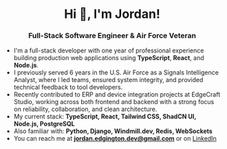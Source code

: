 <h1 align="center">Hi 👋, I'm Jordan!</h1>
<h3 align="center">Full-Stack Software Engineer & Air Force Veteran</h3>

- I'm a full-stack developer with one year of professional experience building production web applications using **TypeScript**, **React**, and **Node.js**.
- I previously served 6 years in the U.S. Air Force as a Signals Intelligence Analyst, where I led teams, ensured system integrity, and provided technical feedback to tool developers.
- Recently contributed to ERP and device integration projects at EdgeCraft Studio, working across both frontend and backend with a strong focus on reliability, collaboration, and clean architecture.
- My current stack: **TypeScript, React, Tailwind CSS, ShadCN UI, Node.js, PostgreSQL**
- Also familiar with: **Python, Django, Windmill.dev, Redis, WebSockets**
- You can reach me at **jordan.edgington.dev@gmail.com** or on [LinkedIn](https://www.linkedin.com/in/jordanedgington/)

<!---
Jordan-Edgington/Jordan-Edgington is a ✨ special ✨ repository because its `README.md` (this file) appears on your GitHub profile.
You can click the Preview link to take a look at your changes.
--->
